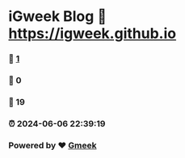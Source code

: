 # iGweek Blog :link: https://igweek.github.io 
### :page_facing_up: [1](https://igweek.github.io/tag.html) 
### :speech_balloon: 0 
### :hibiscus: 19 
### :alarm_clock: 2024-06-06 22:39:19 
### Powered by :heart: [Gmeek](https://github.com/Meekdai/Gmeek)
